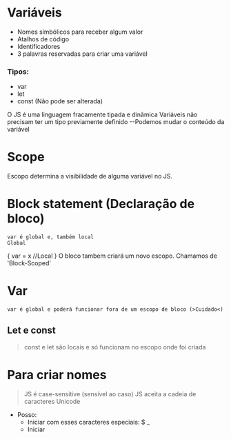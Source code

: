 # Variáveis

- Nomes simbólicos para receber algum valor
- Atalhos de código
- Identificadores
- 3 palavras reservadas para criar uma variável

### Tipos:

- var
- let
- const (Não pode ser alterada)

O JS é uma linguagem fracamente tipada e dinâmica
Variáveis não precisam ter um tipo previamente definido
--Podemos mudar o conteúdo da variável

# Scope

Escopo determina a visibilidade de alguma variável no JS.

# Block statement (Declaração de bloco)

    var é global e, também local
    Global

{
var = x //Local
}
O bloco tambem criará um novo escopo. Chamamos de 'Block-Scoped'

# Var

    var é global e poderá funcionar fora de um escopo de bloco (>Cuidado<)

## Let e const

> const e let são locais e só funcionam no escopo onde foi criada

# Para criar nomes

> JS é case-sensitive (sensível ao caso)
> JS aceita a cadeia de caracteres Unicode

- Posso:
  - Iniciar com esses caracteres especiais: $ \_
  - Iniciar
